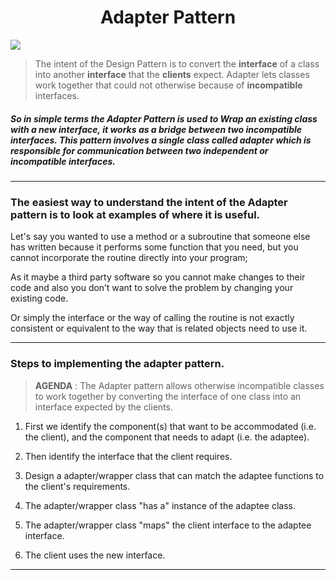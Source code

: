 <p>
  <h1 align="center">Adapter Pattern</h1>
  <img src="https://user-images.githubusercontent.com/24829816/71723836-8ceb2d80-2e47-11ea-821f-7fb2bd6ba240.png" />
</p>

> The intent of the Design Pattern is to convert the **interface** of a class into another **interface** that the **clients** expect. Adapter lets classes work together that could not otherwise because of **incompatible** interfaces.

##### So in simple terms the Adapter Pattern is used to Wrap an existing class with a new interface, it works as a bridge between two incompatible interfaces. This pattern involves a single class called adapter which is responsible for communication between two independent or incompatible interfaces.

***

### The easiest way to understand the intent of the Adapter pattern is to look at examples of where it is useful.

Let's say you wanted to use a method or a subroutine that someone else has written because it performs some function that you need, but you cannot incorporate the routine directly into your program;

As it maybe a third party software so you cannot make changes to their code and also you don’t want to solve the problem by changing your existing code. 

Or simply the interface or the way of calling the routine is not exactly consistent or equivalent to the way that is related objects need to use it.

***

### Steps to implementing the adapter pattern. 

> **AGENDA** : The Adapter pattern allows otherwise incompatible classes to work together by converting the interface of one class into an interface expected by the clients. 

1. First we identify the component(s) that want to be accommodated (i.e. the client), and the component that needs to adapt (i.e. the adaptee).

2. Then identify the interface that the client requires.

3. Design a adapter/wrapper class that can match the adaptee functions to the client's requirements.

4. The adapter/wrapper class "has a" instance of the adaptee class.

5. The adapter/wrapper class "maps" the client interface to the adaptee interface.

6. The client uses the new interface.

***